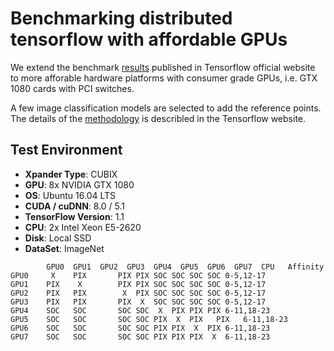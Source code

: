# Benchmarking distributed tensorflow with affordable GPUs
We extend the benchmark [results](https://www.tensorflow.org/performance/benchmarks) published in Tensorflow official website to more afforable hardware platforms with consumer grade GPUs, i.e. GTX 1080 cards with PCI switches.  

A few image classification models are selected to add the reference points. The details of the [methodology](https://www.tensorflow.org/performance/benchmarks#methodology) is describled in the Tensorflow website.

## Test Environment
* **Xpander Type**: CUBIX
* **GPU**: 8x NVIDIA GTX 1080
* **OS**: Ubuntu 16.04 LTS
* **CUDA / cuDNN**: 8.0 / 5.1
* **TensorFlow Version**: 1.1
* **CPU**: 2x Intel Xeon E5-2620
* **Disk**: Local SSD
* **DataSet**: ImageNet

```	    
        GPU0  GPU1  GPU2  GPU3  GPU4  GPU5  GPU6  GPU7  CPU   Affinity
GPU0	 X    PIX       PIX	PIX	SOC	SOC	SOC	SOC	0-5,12-17
GPU1	PIX    X        PIX	PIX	SOC	SOC	SOC	SOC	0-5,12-17
GPU2	PIX   PIX        X 	PIX	SOC	SOC	SOC	SOC	0-5,12-17
GPU3	PIX   PIX       PIX	 X 	SOC	SOC	SOC	SOC	0-5,12-17
GPU4	SOC   SOC       SOC	SOC	 X 	PIX	PIX	PIX	6-11,18-23
GPU5	SOC   SOC       SOC	SOC	PIX	 X 	PIX   PIX	6-11,18-23
GPU6	SOC   SOC       SOC	SOC	PIX	PIX	 X 	PIX	6-11,18-23
GPU7	SOC   SOC       SOC	SOC	PIX	PIX	PIX	 X 	6-11,18-23 
```

